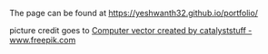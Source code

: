 The page can be found at https://yeshwanth32.github.io/portfolio/

picture credit goes to <a href="https://www.freepik.com/vectors/computer">Computer vector created by catalyststuff - www.freepik.com</a>
